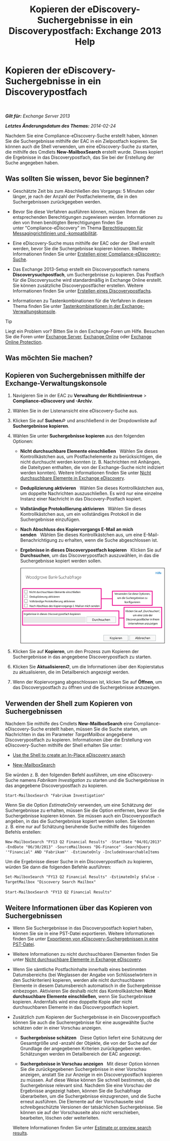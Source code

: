﻿---
title: 'Kopieren der eDiscovery-Suchergebnisse in ein Discoverypostfach: Exchange 2013 Help'
TOCTitle: Kopieren der eDiscovery-Suchergebnisse in ein Discoverypostfach
ms:assetid: bff2ce89-9e6f-494a-bd6a-2f2011507845
ms:mtpsurl: https://technet.microsoft.com/de-de/library/Dn624163(v=EXCHG.150)
ms:contentKeyID: 61183401
ms.date: 04/24/2018
mtps_version: v=EXCHG.150
ms.translationtype: HT
---

# Kopieren der eDiscovery-Suchergebnisse in ein Discoverypostfach

 

_**Gilt für:** Exchange Server 2013_

_**Letztes Änderungsdatum des Themas:** 2014-02-24_

Nachdem Sie eine Compliance-eDiscovery-Suche erstellt haben, können Sie die Suchergebnisse mithilfe der EAC in ein Zielpostfach kopieren. Sie können auch die Shell verwenden, um eine eDiscovery-Suche zu starten, die mithilfe des Cmdlets **New-MailboxSearch** erstellt wurde. Dieses kopiert die Ergebnisse in das Discoverypostfach, das Sie bei der Erstellung der Suche angegeben haben.

## Was sollten Sie wissen, bevor Sie beginnen?

  - Geschätzte Zeit bis zum Abschließen des Vorgangs: 5 Minuten oder länger, je nach der Anzahl der Postfachelemente, die in den Suchergebnissen zurückgegeben werden.

  - Bevor Sie diese Verfahren ausführen können, müssen Ihnen die entsprechenden Berechtigungen zugewiesen werden. Informationen zu den von Ihnen benötigten Berechtigungen finden Sie unter "Compliance-eDiscovery" im Thema [Berechtigungen für Messagingrichtlinien und -kompatibilität](messaging-policy-and-compliance-permissions-exchange-2013-help.md).

  - Eine eDiscovery-Suche muss mithilfe der EAC oder der Shell erstellt werden, bevor Sie die Suchergebnisse kopieren können. Weitere Informationen finden Sie unter [Erstellen einer Compliance-eDiscovery-Suche](create-an-in-place-ediscovery-search-exchange-2013-help.md).

  - Das Exchange 2013-Setup erstellt ein Discoverypostfach namens **Discoverysuchpostfach**, um Suchergebnisse zu kopieren. Das Postfach für die Discoverysuche wird standardmäßig in Exchange Online erstellt. Sie können zusätzliche Discoverypostfächer erstellen. Weitere Informationen finden Sie unter [Erstellen eines Discoverypostfachs](create-a-discovery-mailbox-exchange-2013-help.md).

  - Informationen zu Tastenkombinationen für die Verfahren in diesem Thema finden Sie unter [Tastenkombinationen in der Exchange-Verwaltungskonsole](keyboard-shortcuts-in-the-exchange-admin-center-exchange-online-protection-help.md).


> [!TIP]
> Liegt ein Problem vor? Bitten Sie in den Exchange-Foren um Hilfe. Besuchen Sie die Foren unter <A href="https://go.microsoft.com/fwlink/p/?linkid=60612">Exchange Server</A>, <A href="https://go.microsoft.com/fwlink/p/?linkid=267542">Exchange Online</A> oder <A href="https://go.microsoft.com/fwlink/p/?linkid=285351">Exchange Online Protection</A>.



## Was möchten Sie machen?

## Kopieren von Suchergebnissen mithilfe der Exchange-Verwaltungskonsole

1.  Navigieren Sie in der EAC zu **Verwaltung der Richtlinientreue** \> **Compliance-eDiscovery und -Archiv**.

2.  Wählen Sie in der Listenansicht eine eDiscovery-Suche aus.

3.  Klicken Sie auf **Suchen**![Suchen (Symbol)](images/Dn624163.773574d0-9b92-4cab-9f6b-81532c7418b9(EXCHG.150).gif "Suchen (Symbol)") und anschließend in der Dropdownliste auf **Suchergebnisse kopieren**.

4.  Wählen Sie unter **Suchergebnisse kopieren** aus den folgenden Optionen:
    
      - **Nicht durchsuchbare Elemente einschließen**   Wählen Sie dieses Kontrollkästchen aus, um Postfachelemente zu berücksichtigen, die nicht durchsucht werden konnten (z. B. Nachrichten mit Anhängen, die Dateitypen enthalten, die von der Exchange-Suche nicht indiziert werden konnten). Weitere Informationen finden Sie unter [Nicht durchsuchbare Elemente in Exchange eDiscovery](unsearchable-items-in-exchange-ediscovery-exchange-2013-help.md).
    
      - **Deduplizierung aktivieren**   Wählen Sie dieses Kontrollkästchen aus, um doppelte Nachrichten auszuschließen. Es wird nur eine einzelne Instanz einer Nachricht in das Discovery-Postfach kopiert.
    
      - **Vollständige Protokollierung aktivieren**   Wählen Sie dieses Kontrollkästchen aus, um ein vollständiges Protokoll in die Suchergebnisse einzufügen.
    
      - **Nach Abschluss des Kopiervorgangs E-Mail an mich senden**   Wählen Sie dieses Kontrollkästchen aus, um eine E-Mail-Benachrichtigung zu erhalten, wenn die Suche abgeschlossen ist.
    
      - **Ergebnisse in dieses Discoverypostfach kopieren**   Klicken Sie auf **Durchsuchen**, um das Discoverypostfach auszuwählen, in das die Suchergebnisse kopiert werden sollen.
        
        ![Suchergebnisse kopieren](images/Dn624163.875e25ed-8308-408c-92c4-8c76fc9d9bfc(EXCHG.150).gif "Suchergebnisse kopieren")  

5.  Klicken Sie auf **Kopieren**, um den Prozess zum Kopieren der Suchergebnisse in das angegebene Discoverypostfach zu starten.

6.  Klicken Sie **Aktualisieren**![Aktualisieren (Symbol)](images/Dn624163.85f271ca-32a4-426c-842a-d2172567099d(EXCHG.150).gif "Aktualisieren (Symbol)"), um die Informationen über den Kopierstatus zu aktualisieren, die im Detailbereich angezeigt werden.

7.  Wenn der Kopiervorgang abgeschlossen ist, klicken Sie auf **Öffnen**, um das Discoverypostfach zu öffnen und die Suchergebnisse anzuzeigen.

## Verwenden der Shell zum Kopieren von Suchergebnissen

Nachdem Sie mithilfe des Cmdlets **New-MailboxSearch** eine Compliance-eDiscovery-Suche erstellt haben, müssen Sie die Suche starten, um Nachrichten in das im Parameter *TargetMailbox* angegebene Discoverypostfach zu kopieren. Informationen über die Erstellung von eDiscovery-Suchen mithilfe der Shell erhalten Sie unter:

  - [Use the Shell to create an In-Place eDiscovery search](create-an-in-place-ediscovery-search-exchange-2013-help.md)

  - [New-MailboxSearch](https://technet.microsoft.com/de-de/library/dd298064\(v=exchg.150\))

Sie würden z. B. den folgenden Befehl ausführen, um eine eDiscovery-Suche namens *Fabrikam Investigation* zu starten und die Suchergebnisse in das angegebene Discoverypostfach zu kopieren.

    Start-MailboxSearch "Fabrikam Investigation"

Wenn Sie die Option *EstimateOnly* verwenden, um eine Schätzung der Suchergebnisse zu erhalten, müssen Sie die Option entfernen, bevor Sie die Suchergebnisse kopieren können. Sie müssen auch ein Discoverypostfach angeben, in das die Suchergebnisse kopiert werden sollen. Sie könnten z. B. eine nur auf Schätzung beruhende Suche mithilfe des folgenden Befehls erstellen:

    New-MailboxSearch "FY13 Q2 Financial Results" -StartDate "04/01/2013" -EndDate "06/30/2013" -SourceMailboxes "DG-Finance" -SearchQuery '"Financial" AND "Fabrikam"' -EstimateOnly -IncludeUnsearchableItems

Um die Ergebnisse dieser Suche in ein Discoverypostfach zu kopieren, würden Sie dann die folgenden Befehle ausführen:

    Set-MailboxSearch "FY13 Q2 Financial Results" -EstimateOnly $false -TargetMailbox "Discovery Search Mailbox"

    Start-MailboxSearch "FY13 Q2 Financial Results"

## Weitere Informationen über das Kopieren von Suchergebnissen

  - Wenn Sie Suchergebnisse in das Discoverypostfach kopiert haben, können Sie sie in eine PST-Datei exportieren. Weitere Informationen finden Sie unter [Exportieren von eDiscovery-Suchergebnissen in eine PST-Datei](export-ediscovery-search-results-to-a-pst-file-exchange-2013-help.md).

  - Weitere Informationen zu nicht durchsuchbaren Elementen finden Sie unter [Nicht durchsuchbare Elemente in Exchange eDiscovery](unsearchable-items-in-exchange-ediscovery-exchange-2013-help.md).

  - Wenn Sie sämtliche Postfachinhalte innerhalb eines bestimmten Datumsbereichs (bei Weglassen der Angabe von Schlüsselwörtern in den Suchkriterien) kopieren, werden alle nicht durchsuchbaren Elemente in diesem Datumsbereich automatisch in die Suchergebnisse einbezogen. Aktivieren Sie deshalb nicht das Kontrollkästchen **Nicht durchsuchbare Elemente einschließen**, wenn Sie Suchergebnisse kopieren. Andernfalls wird eine doppelte Kopie aller nicht durchsuchbaren Elemente in das Discoverypostfach kopiert.

  - Zusätzlich zum Kopieren der Suchergebnisse in ein Discoverypostfach können Sie auch die Sucherergebnisse für eine ausgewählte Suche schätzen oder in einer Vorschau anzeigen.
    
      - **Suchergebnisse schätzen**   Diese Option liefert eine Schätzung der Gesamtgröße und -anzahl der Objekte, die von der Suche auf der Grundlage der angegebenen Kriterien zurückgegeben werden. Schätzungen werden im Detailbereich der EAC angezeigt.
    
      - **Suchergebnisse in Vorschau anzeigen**   Mit dieser Option können Sie die zurückgegebenen Suchergebnisse in einer Vorschau anzeigen, anstatt Sie zur Anzeige in ein Discoverypostfach kopieren zu müssen. Auf diese Weise können Sie schnell bestimmen, ob die Suchergebnisse relevant sind. Nachdem Sie eine Vorschau der Ergebnisse angezeigt haben, können Sie die Suchabfrage überarbeiten, um die Suchergebnisse einzugrenzen, und die Suche erneut ausführen. Die Elemente auf der Vorschauseite sind schreibgeschützte Versionen der tatsächlichen Suchergebnisse. Sie können sie auf der Vorschauseite also nicht verschieben, bearbeiten, löschen oder weiterleiten.
    
    Weitere Informationen finden Sie unter [Estimate or preview search results](create-an-in-place-ediscovery-search-exchange-2013-help.md).

